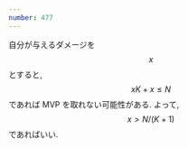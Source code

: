 ```yaml
---
number: 477
---
```

自分が与えるダメージを $$ x $$ とすると, $$ xK + x \leq N $$ であれば MVP を取れない可能性がある. よって, $$ x \gt N/(K+1) $$ であればいい.
